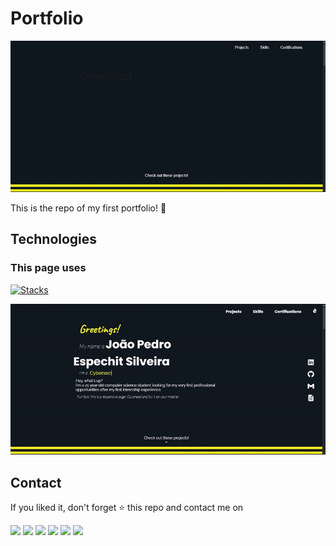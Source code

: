 # Portfolio

<p align="center">
  <img src="./assets/img/Cover.gif">
</p>

This is the repo of my first portfolio! 🎉

## Technologies
### This page uses <br>
[![Stacks](https://skillicons.dev/icons?i=html,css,javascript,netlify)](https://skillicons.dev)

<p align="center">
  <img src="./assets/img/ColorTheme.gif">
</p>

## Contact
If you liked it, don't forget ⭐ this repo and contact me on
<div>
    <a href="https://www.linkedin.com/in/jpsilveira11/" target="_blank"><img src="https://img.shields.io/badge/-LinkedIn-%230077B5?style=for-the-badge&logo=linkedin&logoColor=white" target="_blank"></a>
    <a href="mailto:jpespechit@gmail.com" target="_blank"><img src="https://img.shields.io/badge/Gmail-D14836?style=for-the-badge&logo=gmail&logoColor=white" target="_blank"></a>
    <a href="mailto:2019200901@aluno.unicarioca.edu.br" target="_blank"><img src="https://img.shields.io/badge/Microsoft_Outlook-0078D4?style=for-the-badge&logo=microsoft-outlook&logoColor=white"></a>
    <a href="https://wa.me/+5521993280079?text=Hey!" target="_blank"><img src="https://img.shields.io/badge/WhatsApp-25D366?style=for-the-badge&logo=whatsapp&logoColor=white"></a>
    <a href="https://discordapp.com/users/260088005740593153" target="_blank"><img src="https://img.shields.io/badge/Discord-7289DA?style=for-the-badge&logo=discord&logoColor=white" target="_blank"></a>
    <a href="https://steamcommunity.com/id/InsiraQualquerCoisaAqui/" target="_blank"><img src="https://img.shields.io/badge/Steam-000000?style=for-the-badge&logo=steam&logoColor=white"></a>
</div>
